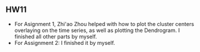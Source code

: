 ## HW11
* For Asignment 1, Zhi'ao Zhou helped with how to plot the cluster centers overlaying on the time series, as well as plotting the Dendrogram. I finished all other parts by myself.
* For Assignment 2: I finished it by myself. 